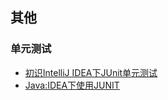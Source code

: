 ## 其他

### 单元测试
- [初识IntelliJ IDEA下JUnit单元测试](http://blog.csdn.net/bat_os/article/details/53365938)
- [Java:IDEA下使用JUNIT](https://www.cnblogs.com/MrSaver/p/6104530.html)